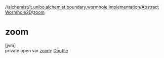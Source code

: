 //[alchemist](../../../index.md)/[it.unibo.alchemist.boundary.wormhole.implementation](../index.md)/[AbstractWormhole2D](index.md)/[zoom](zoom.md)

# zoom

[jvm]\
private open var [zoom](zoom.md): [Double](https://kotlinlang.org/api/latest/jvm/stdlib/kotlin/-double/index.html)
